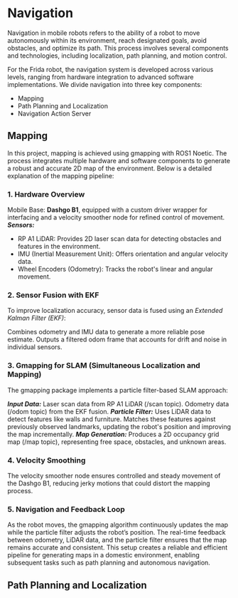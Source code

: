 # Navigation
Navigation in mobile robots refers to the ability of a robot to move autonomously within its environment, reach designated goals, avoid obstacles, and optimize its path. This process involves several components and technologies, including localization, path planning, and motion control.

For the Frida robot, the navigation system is developed across various levels, ranging from hardware integration to advanced software implementations. We divide navigation into three key components:

- Mapping
- Path Planning and Localization
- Navigation Action Server

## Mapping

In this project, mapping is achieved using gmapping with ROS1 Noetic. The process integrates multiple hardware and software components to generate a robust and accurate 2D map of the environment. Below is a detailed explanation of the mapping pipeline:

### 1. Hardware Overview
Mobile Base: **Dashgo B1**, equipped with a custom driver wrapper for interfacing and a velocity smoother node for refined control of movement.
***Sensors:***
- RP A1 LiDAR: Provides 2D laser scan data for detecting obstacles and features in the environment.
- IMU (Inertial Measurement Unit): Offers orientation and angular velocity data.
- Wheel Encoders (Odometry): Tracks the robot's linear and angular movement.

### 2. Sensor Fusion with EKF
To improve localization accuracy, sensor data is fused using an *Extended Kalman Filter (EKF)*:

Combines odometry and IMU data to generate a more reliable pose estimate.
Outputs a filtered odom frame that accounts for drift and noise in individual sensors.

### 3. Gmapping for SLAM (Simultaneous Localization and Mapping)
The gmapping package implements a particle filter-based SLAM approach:

***Input Data:***
Laser scan data from RP A1 LiDAR (/scan topic).
Odometry data (/odom topic) from the EKF fusion.
***Particle Filter:***
Uses LiDAR data to detect features like walls and furniture.
Matches these features against previously observed landmarks, updating the robot's position and improving the map incrementally.
***Map Generation:***
Produces a 2D occupancy grid map (/map topic), representing free space, obstacles, and unknown areas.

### 4. Velocity Smoothing
The velocity smoother node ensures controlled and steady movement of the Dashgo B1, reducing jerky motions that could distort the mapping process.

### 5. Navigation and Feedback Loop
As the robot moves, the gmapping algorithm continuously updates the map while the particle filter adjusts the robot’s position.
The real-time feedback between odometry, LiDAR data, and the particle filter ensures that the map remains accurate and consistent.
This setup creates a reliable and efficient pipeline for generating maps in a domestic environment, enabling subsequent tasks such as path planning and autonomous navigation.



## Path Planning and Localization

